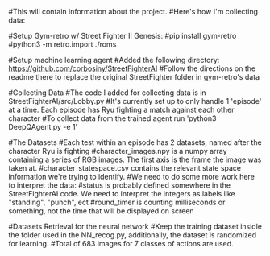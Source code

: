 #This will contain information about the project.
#Here's how I'm collecting data:

#Setup Gym-retro w/ Street Fighter II Genesis:
  #pip install gym-retro
  #python3 -m retro.import ./roms

#Setup machine learning agent
  #Added the following directory: https://github.com/corbosiny/StreetFighterAI
  #Follow the directions on the readme there to replace the original StreetFighter folder in gym-retro's data

#Collecting Data
  #The code I added for collecting data is in StreetFighterAI/src/Lobby.py
  #It's currently set up to only handle 1 'episode' at a time. Each episode has Ryu fighting a
  match against each other character
  #To collect data from the trained agent run 'python3 DeepQAgent.py -e 1'

#The Datasets
  #Each test within an episode has 2 datasets, named after the character Ryu is fighting
  #character_images.npy is a numpy array containing a series of RGB images. The first axis is the frame the image was taken at.
  #character_statespace.csv contains the relevant state space information we're trying to identify.
    #We need to do some more work here to interpret the data:
      #status is probably defined somewhere in the StreetFighterAI code. We need to interpret the integers as labels like "standing", "punch", ect
      #round_timer is counting milliseconds or something, not the time that will be displayed on screen

#Datasets Retrieval for the neural network
    #Keep the training dataset insidle the folder used in the NN_recog.py, additionally, the dataset is randomized for learning.
    #Total of 683 images for 7 classes of actions are used.
